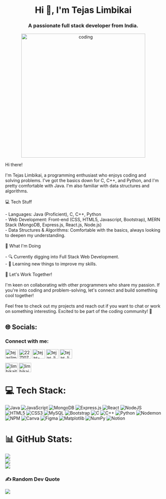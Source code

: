 <h1 align="center">Hi 👋, I'm Tejas Limbikai</h1>
<h3 align="center">A passionate full stack developer from India.</h3>

<div align="center" >
  <img width="400" src="https://media.giphy.com/media/f3iwJFOVOwuy7K6FFw/giphy.gif" alt="coding">
</div>

Hi there! <br><br>I'm Tejas Limbikai, a programming enthusiast who enjoys coding and solving problems. I've got the basics down for C, C++, and Python, and I'm pretty comfortable with Java. I'm also familiar with data structures and algorithms.<br><br>💻 Tech Stuff<br><br>- Languages: Java (Proficient), C, C++, Python<br>- Web Development: Front-end (CSS, HTML5, Javascript, Bootstrap), MERN Stack (MongoDB, Express.js, React.js, Node.js)<br>- Data Structures & Algorithms: Comfortable with the basics, always looking to deepen my understanding.<br><br>🚀 What I'm Doing<br><br>- 🔍 Currently digging into Full Stack Web Development.<br>- 🌱 Learning new things to improve my skills.<br><br>🤝 Let's Work Together!<br><br>I'm keen on collaborating with other programmers who share my passion. If you're into coding and problem-solving, let's connect and build something cool together!<br><br>Feel free to check out my projects and reach out if you want to chat or work on something interesting. Excited to be part of the coding community! 🚀<br>


## 🌐 Socials:
<h3 align="left">Connect with me:</h3>
<p align="left">
<a href="https://linkedin.com/in/tejaslimbikai" target="blank"><img align="center" src="https://raw.githubusercontent.com/rahuldkjain/github-profile-readme-generator/master/src/images/icons/Social/linked-in-alt.svg" alt="tejaslimbikai" height="30" width="40" /></a>
<a href="https://stackoverflow.com/users/22710738" target="blank"><img align="center" src="https://raw.githubusercontent.com/rahuldkjain/github-profile-readme-generator/master/src/images/icons/Social/stack-overflow.svg" alt="22710738" height="30" width="40" /></a>
<a href="https://instagram.com/tejas-limbikai-11" target="blank"><img align="center" src="https://raw.githubusercontent.com/rahuldkjain/github-profile-readme-generator/master/src/images/icons/Social/instagram.svg" alt="tejas-limbikai-11" height="30" width="40" /></a>
<a href="https://www.leetcode.com/tejas_limbikai_11" target="blank"><img align="center" src="https://raw.githubusercontent.com/rahuldkjain/github-profile-readme-generator/master/src/images/icons/Social/leet-code.svg" alt="tejas_limbikai_11" height="30" width="40" /></a>
<a href="https://auth.geeksforgeeks.org/user/tejas_limbikai_11" target="blank"><img align="center" src="https://raw.githubusercontent.com/rahuldkjain/github-profile-readme-generator/master/src/images/icons/Social/geeks-for-geeks.svg" alt="tejas_limbikai_11" height="30" width="40" /></a>
</p>
<a href="https://www.hackerrank.com/limbikaitejas" target="blank"><img align="center" src="https://raw.githubusercontent.com/rahuldkjain/github-profile-readme-generator/master/src/images/icons/Social/hackerrank.svg" alt="limbikaitejas" height="30" width="40" /></a>
<a href="https://www.codechef.com/users/limbikai_11" target="blank"><img align="center" src="https://api.iconify.design/simple-icons/codechef.svg?color=gray" alt="limbikai_11" height="30" width="40" /></a>




# 💻 Tech Stack:
![Java](https://img.shields.io/badge/java-%23ED8B00.svg?style=for-the-badge&logo=openjdk&logoColor=white) ![JavaScript](https://img.shields.io/badge/javascript-%23323330.svg?style=for-the-badge&logo=javascript&logoColor=%23F7DF1E) ![MongoDB](https://img.shields.io/badge/MongoDB-%234ea94b.svg?style=for-the-badge&logo=mongodb&logoColor=white) ![Express.js](https://img.shields.io/badge/express.js-%23404d59.svg?style=for-the-badge&logo=express&logoColor=%2361DAFB) ![React](https://img.shields.io/badge/react-%2320232a.svg?style=for-the-badge&logo=react&logoColor=%2361DAFB) ![NodeJS](https://img.shields.io/badge/node.js-6DA55F?style=for-the-badge&logo=node.js&logoColor=white) ![HTML5](https://img.shields.io/badge/html5-%23E34F26.svg?style=for-the-badge&logo=html5&logoColor=white) ![CSS3](https://img.shields.io/badge/css3-%231572B6.svg?style=for-the-badge&logo=css3&logoColor=white) ![MySQL](https://img.shields.io/badge/mysql-%2300000f.svg?style=for-the-badge&logo=mysql&logoColor=white) ![Bootstrap](https://img.shields.io/badge/bootstrap-%238511FA.svg?style=for-the-badge&logo=bootstrap&logoColor=white) ![C](https://img.shields.io/badge/c-%2300599C.svg?style=for-the-badge&logo=c&logoColor=white) ![C++](https://img.shields.io/badge/c++-%2300599C.svg?style=for-the-badge&logo=c%2B%2B&logoColor=white) ![Python](https://img.shields.io/badge/python-3670A0?style=for-the-badge&logo=python&logoColor=ffdd54) ![Nodemon](https://img.shields.io/badge/NODEMON-%23323330.svg?style=for-the-badge&logo=nodemon&logoColor=%BBDEAD) ![NPM](https://img.shields.io/badge/NPM-%23CB3837.svg?style=for-the-badge&logo=npm&logoColor=white) ![Canva](https://img.shields.io/badge/Canva-%2300C4CC.svg?style=for-the-badge&logo=Canva&logoColor=white) ![Figma](https://img.shields.io/badge/figma-%23F24E1E.svg?style=for-the-badge&logo=figma&logoColor=white) ![Matplotlib](https://img.shields.io/badge/Matplotlib-%23ffffff.svg?style=for-the-badge&logo=Matplotlib&logoColor=black) ![NumPy](https://img.shields.io/badge/numpy-%23013243.svg?style=for-the-badge&logo=numpy&logoColor=white) ![Notion](https://img.shields.io/badge/Notion-%23000000.svg?style=for-the-badge&logo=notion&logoColor=white)
# 📊 GitHub Stats:
![](https://github-readme-stats.vercel.app/api?username=tejas-limbikai-11&theme=dark&hide_border=false&include_all_commits=false&count_private=false)<br/>
![](https://github-readme-streak-stats.herokuapp.com/?user=tejas-limbikai-11&theme=dark&hide_border=false)<br/>
![](https://github-readme-stats.vercel.app/api/top-langs/?username=tejas-limbikai-11&theme=dark&hide_border=false&include_all_commits=false&count_private=false&layout=compact)

### ✍️ Random Dev Quote
![](https://quotes-github-readme.vercel.app/api?type=horizontal&theme=tokyonight)

<!-- Proudly created with GPRM ( https://gprm.itsvg.in ) -->
